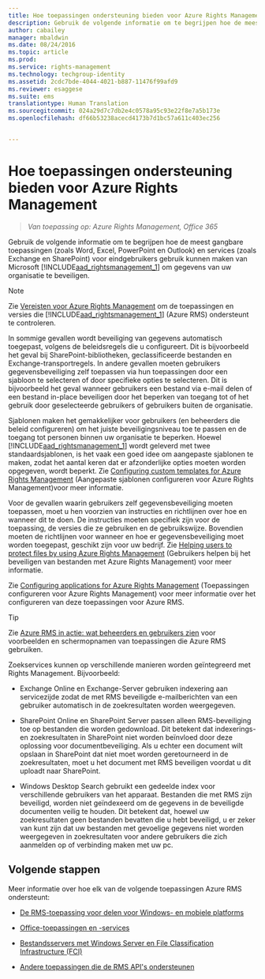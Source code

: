 ```yaml
---
title: Hoe toepassingen ondersteuning bieden voor Azure Rights Management | Azure RMS
description: Gebruik de volgende informatie om te begrijpen hoe de meest gangbare toepassingen (zoals Word, Excel, PowerPoint en Outlook) en services (zoals Exchange en SharePoint) voor eindgebruikers gebruik kunnen maken van Microsoft Azure Rights Management om gegevens van uw organisatie te beveiligen.
author: cabailey
manager: mbaldwin
ms.date: 08/24/2016
ms.topic: article
ms.prod: 
ms.service: rights-management
ms.technology: techgroup-identity
ms.assetid: 2cdc7bde-4044-4021-b887-11476f99afd9
ms.reviewer: esaggese
ms.suite: ems
translationtype: Human Translation
ms.sourcegitcommit: 024a29d7c7db2e4c0578a95c93e22f8e7a5b173e
ms.openlocfilehash: df66b53238acecd4173b7d1bc57a611c403ec256


---
```


# Hoe toepassingen ondersteuning bieden voor Azure Rights Management

>*Van toepassing op: Azure Rights Management, Office 365*

Gebruik de volgende informatie om te begrijpen hoe de meest gangbare toepassingen (zoals Word, Excel, PowerPoint en Outlook) en services (zoals Exchange en SharePoint) voor eindgebruikers gebruik kunnen maken van Microsoft [!INCLUDE[aad_rightsmanagement_1](../includes/aad_rightsmanagement_1_md.md)] om gegevens van uw organisatie te beveiligen. 
> [!NOTE]
> Zie [Vereisten voor Azure Rights Management](../get-started/requirements-azure-rms.md) om de toepassingen en versies die [!INCLUDE[aad_rightsmanagement_1](../includes/aad_rightsmanagement_1_md.md)] (Azure RMS) ondersteunt te controleren.

In sommige gevallen wordt beveiliging van gegevens automatisch toegepast, volgens de beleidsregels die u configureert. Dit is bijvoorbeeld het geval bij SharePoint-bibliotheken, geclassificeerde bestanden en Exchange-transportregels. In andere gevallen moeten gebruikers gegevensbeveiliging zelf toepassen via hun toepassingen door een sjabloon te selecteren of door specifieke opties te selecteren. Dit is bijvoorbeeld het geval wanneer gebruikers een bestand via e-mail delen of een bestand in-place beveiligen door het beperken van toegang tot of het gebruik door geselecteerde gebruikers of gebruikers buiten de organisatie.

Sjablonen maken het gemakkelijker voor gebruikers (en beheerders die beleid configureren) om het juiste beveiligingsniveau toe te passen en de toegang tot personen binnen uw organisatie te beperken. Hoewel [!INCLUDE[aad_rightsmanagement_1](../includes/aad_rightsmanagement_1_md.md)] wordt geleverd met twee standaardsjablonen, is het vaak een goed idee om aangepaste sjablonen te maken, zodat het aantal keren dat er afzonderlijke opties moeten worden opgegeven, wordt beperkt. Zie [Configuring custom templates for Azure Rights Management](../deploy-use/configure-custom-templates.md) (Aangepaste sjablonen configureren voor Azure Rights Management)voor meer informatie.

Voor de gevallen waarin gebruikers zelf gegevensbeveiliging moeten toepassen, moet u hen voorzien van instructies en richtlijnen over hoe en wanneer dit te doen. De instructies moeten specifiek zijn voor de toepassing, de versies die ze gebruiken en de gebruikswijze. Bovendien moeten de richtlijnen voor wanneer en hoe er gegevensbeveiliging moet worden toegepast, geschikt zijn voor uw bedrijf. Zie [Helping users to protect files by using Azure Rights Management](../deploy-use/help-users.md) (Gebruikers helpen bij het beveiligen van bestanden met Azure Rights Management) voor meer informatie.

Zie [Configuring applications for Azure Rights Management](../deploy-use/configure-applications.md) (Toepassingen configureren voor Azure Rights Management) voor meer informatie over het configureren van deze toepassingen voor Azure RMS.

> [!TIP]
> Zie [Azure RMS in actie: wat beheerders en gebruikers zien](what-admins-users-see.md) voor voorbeelden en schermopnamen van toepassingen die Azure RMS gebruiken.

Zoekservices kunnen op verschillende manieren worden geïntegreerd met Rights Management. Bijvoorbeeld: 

- Exchange Online en Exchange-Server gebruiken indexering aan servicezijde zodat de met RMS beveiligde e-mailberichten van een gebruiker automatisch in de zoekresultaten worden weergegeven. 

- SharePoint Online en SharePoint Server passen alleen RMS-beveiliging toe op bestanden die worden gedownload. Dit betekent dat indexerings- en zoekresultaten in SharePoint niet worden beïnvloed door deze oplossing voor documentbeveiliging. Als u echter een document wilt opslaan in SharePoint dat niet moet worden geretourneerd in de zoekresultaten, moet u het document met RMS beveiligen voordat u dit uploadt naar SharePoint.

- Windows Desktop Search gebruikt een gedeelde index voor verschillende gebruikers van het apparaat. Bestanden die met RMS zijn beveiligd, worden niet geïndexeerd om de gegevens in de beveiligde documenten veilig te houden. Dit betekent dat, hoewel uw zoekresultaten geen bestanden bevatten die u hebt beveiligd, u er zeker van kunt zijn dat uw bestanden met gevoelige gegevens niet worden weergegeven in zoekresultaten voor andere gebruikers die zich aanmelden op of verbinding maken met uw pc. 



## Volgende stappen

Meer informatie over hoe elk van de volgende toepassingen Azure RMS ondersteunt:

-   [De RMS-toepassing voor delen voor Windows- en mobiele platforms](sharing-app-support.md)

-   [Office-toepassingen en -services](office-apps-services-support.md)

-   [Bestandsservers met Windows Server en File Classification Infrastructure (FCI)](file-server-support.md)

-   [Andere toepassingen die de RMS API's ondersteunen](api-support.md)




<!--HONumber=Aug16_HO4-->


